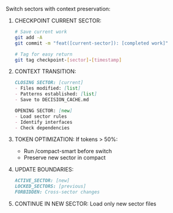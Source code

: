 Switch sectors with context preservation:

1. CHECKPOINT CURRENT SECTOR:
   ```bash
   # Save current work
   git add -A
   git commit -m "feat([current-sector]): [completed work]"
   
   # Tag for easy return
   git tag checkpoint-[sector]-[timestamp]
   ```

2. CONTEXT TRANSITION:
   ```markdown
   CLOSING SECTOR: [current]
   - Files modified: [list]
   - Patterns established: [list]
   - Save to DECISION_CACHE.md
   
   OPENING SECTOR: [new]
   - Load sector rules
   - Identify interfaces
   - Check dependencies
   ```

3. TOKEN OPTIMIZATION:
   If tokens > 50%:
     - Run /compact-smart before switch
     - Preserve new sector in compact
   
4. UPDATE BOUNDARIES:
   ```markdown
   ACTIVE_SECTOR: [new]
   LOCKED_SECTORS: [previous]
   FORBIDDEN: Cross-sector changes
   ```

5. CONTINUE IN NEW SECTOR:
   Load only new sector files